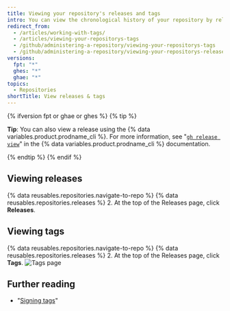 ```yaml
---
title: Viewing your repository's releases and tags
intro: You can view the chronological history of your repository by release name or tag version number.
redirect_from:
  - /articles/working-with-tags/
  - /articles/viewing-your-repositorys-tags
  - /github/administering-a-repository/viewing-your-repositorys-tags
  - /github/administering-a-repository/viewing-your-repositorys-releases-and-tags
versions:
  fpt: "*"
  ghes: "*"
  ghae: "*"
topics:
  - Repositories
shortTitle: View releases & tags
---
```


{% ifversion fpt or ghae or ghes %}
{% tip %}

**Tip**: You can also view a release using the {% data variables.product.prodname_cli %}. For more information, see "[`gh release view`](https://cli.github.com/manual/gh_release_view)" in the {% data variables.product.prodname_cli %} documentation.

{% endtip %}
{% endif %}

## Viewing releases

{% data reusables.repositories.navigate-to-repo %}
{% data reusables.repositories.releases %} 2. At the top of the Releases page, click **Releases**.

## Viewing tags

{% data reusables.repositories.navigate-to-repo %}
{% data reusables.repositories.releases %} 2. At the top of the Releases page, click **Tags**.
![Tags page](/assets/images/help/releases/tags-list.png)

## Further reading

- "[Signing tags](/articles/signing-tags)"
